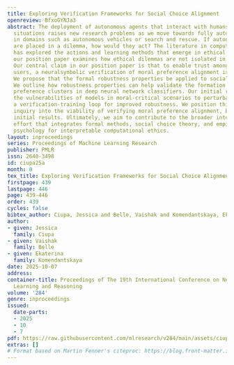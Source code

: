 ```yaml
---
title: Exploring Verification Frameworks for Social Choice Alignment
openreview: BfxoGYNJa3
abstract: The deployment of autonomous agents that interact with humans in safety-critical
  situations raises new research problems as we move towards fully autonomous systems
  in domains such as autonomous vehicles or search and rescue. If autonomous agents
  are placed in a dilemma, how would they act? The literature in computational ethics
  has explored the actions and learning methods that emerge in ethical dilemmas. However,
  our position paper examines how ethical dilemmas are not isolated in a social vacuum.
  Our central claim in our position paper is that to enable trust among all human
  users, a neuralsymbolic verification of moral preference alignment is required.
  We propose that the formal robustness properties be applied to social choice modelling.
  We outline how robustness properties can help validate the formation of stable social
  preference clusters in deep neural network classifiers. Our initial results highlight
  the vulnerabilities of models in moral-critical scenarios to perturbations, suggesting
  a verification-training loop for improved robustness. We position this work as an
  inquiry into the viability of verifying moral preference alignment, based on our
  initial results. Ultimately, we aim to contribute to the broader interdisciplinary
  effort that integrates formal methods, social choice theory, and empirical moral
  psychology for interpretable computational ethics.
layout: inproceedings
series: Proceedings of Machine Learning Research
publisher: PMLR
issn: 2640-3498
id: ciupa25a
month: 0
tex_title: Exploring Verification Frameworks for Social Choice Alignment
firstpage: 439
lastpage: 446
page: 439-446
order: 439
cycles: false
bibtex_author: Ciupa, Jessica and Belle, Vaishak and Komendantskaya, Ekaterina
author:
- given: Jessica
  family: Ciupa
- given: Vaishak
  family: Belle
- given: Ekaterina
  family: Komendantskaya
date: 2025-10-07
address:
container-title: Proceedings of The 19th International Conference on Neurosymbolic
  Learning and Reasoning
volume: '284'
genre: inproceedings
issued:
  date-parts:
  - 2025
  - 10
  - 7
pdf: https://raw.githubusercontent.com/mlresearch/v284/main/assets/ciupa25a/ciupa25a.pdf
extras: []
# Format based on Martin Fenner's citeproc: https://blog.front-matter.io/posts/citeproc-yaml-for-bibliographies/
---
```

